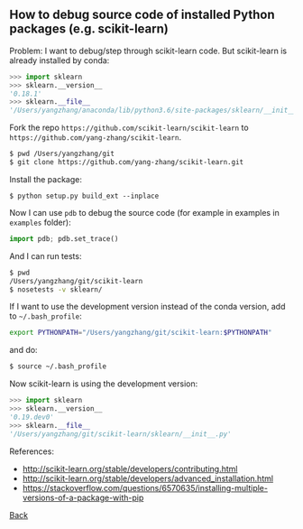 ## How to debug source code of installed Python packages (e.g. scikit-learn)

Problem: I want to debug/step through scikit-learn code. But scikit-learn is already installed by conda:
```python
>>> import sklearn
>>> sklearn.__version__
'0.18.1'
>>> sklearn.__file__
'/Users/yangzhang/anaconda/lib/python3.6/site-packages/sklearn/__init__.py'
```

Fork the repo `https://github.com/scikit-learn/scikit-learn` to `https://github.com/yang-zhang/scikit-learn`.

```bash
$ pwd /Users/yangzhang/git
$ git clone https://github.com/yang-zhang/scikit-learn.git 
```

Install the package:
```
$ python setup.py build_ext --inplace
```

Now I can use `pdb` to debug the source code (for example in examples in `examples` folder):
```python
import pdb; pdb.set_trace()
```

And I can run tests:
```bash
$ pwd
/Users/yangzhang/git/scikit-learn
$ nosetests -v sklearn/
```

If I want to use the development version instead of the conda version, add to `~/.bash_profile`:
```bash
export PYTHONPATH="/Users/yangzhang/git/scikit-learn:$PYTHONPATH"
```
and do:
```bash
$ source ~/.bash_profile
```

Now scikit-learn is using the development version:
```python
>>> import sklearn
>>> sklearn.__version__
'0.19.dev0'
>>> sklearn.__file__
'/Users/yangzhang/git/scikit-learn/sklearn/__init__.py'
```

References:
- http://scikit-learn.org/stable/developers/contributing.html
- http://scikit-learn.org/stable/developers/advanced_installation.html
- https://stackoverflow.com/questions/6570635/installing-multiple-versions-of-a-package-with-pip

[Back](./)

